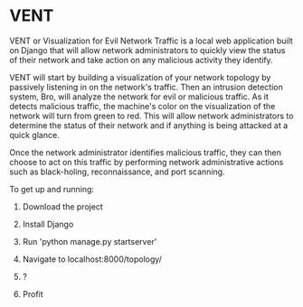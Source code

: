 # VENT

VENT or Visualization for Evil Network Traffic is a local web application built on Django that will allow network administrators to quickly view the status of their network and take action on any malicious activity they identify.

VENT will start by building a visualization of your network topology by passively listening in on the network's traffic. Then an intrusion detection system, Bro, will analyze the network for evil or malicious traffic. As it detects malicious traffic, the machine's color on the visualization of the network will turn from green to red. This will allow network administrators to determine the status of their network and if anything is being attacked at a quick glance.

Once the network administrator identifies malicious traffic, they can then choose to act on this traffic by performing network administrative actions such as black-holing, reconnaissance, and port scanning.

To get up and running:

1. Download the project

2. Install Django

3. Run 'python manage.py startserver'

4. Navigate to localhost:8000/topology/

5. ?

6. Profit
